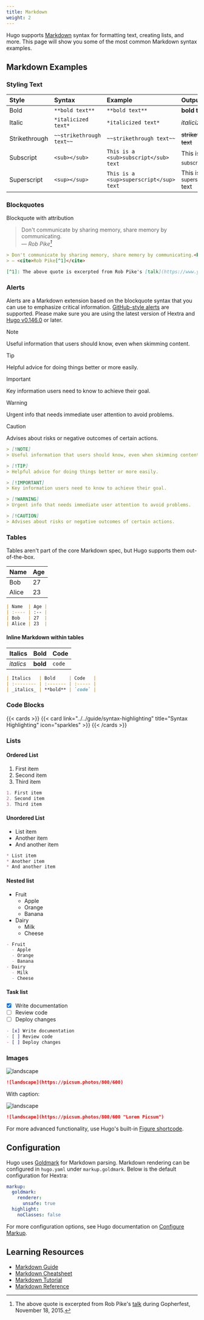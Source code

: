 ```yaml
---
title: Markdown
weight: 2
---
```


Hugo supports [Markdown](https://en.wikipedia.org/wiki/Markdown) syntax for formatting text, creating lists, and more. This page will show you some of the most common Markdown syntax examples.

<!--more-->

## Markdown Examples

### Styling Text

| Style         | Syntax                   | Example                                 | Output                                |
| :------------ | :----------------------- | :-------------------------------------- | :------------------------------------ |
| Bold          | `**bold text**`          | `**bold text**`                         | **bold text**                         |
| Italic        | `*italicized text*`      | `*italicized text*`                     | _italicized text_                     |
| Strikethrough | `~~strikethrough text~~` | `~~strikethrough text~~`                | ~~strikethrough text~~                |
| Subscript     | `<sub></sub>`            | `This is a <sub>subscript</sub> text`   | This is a <sub>subscript</sub> text   |
| Superscript   | `<sup></sup>`            | `This is a <sup>superscript</sup> text` | This is a <sup>superscript</sup> text |

### Blockquotes

Blockquote with attribution

> Don't communicate by sharing memory, share memory by communicating.<br>
> — <cite>Rob Pike[^1]</cite>

[^1]: The above quote is excerpted from Rob Pike's [talk](https://www.youtube.com/watch?v=PAAkCSZUG1c) during Gopherfest, November 18, 2015.

```markdown {filename=Markdown}
> Don't communicate by sharing memory, share memory by communicating.<br>
> — <cite>Rob Pike[^1]</cite>

[^1]: The above quote is excerpted from Rob Pike's [talk](https://www.youtube.com/watch?v=PAAkCSZUG1c) during Gopherfest, November 18, 2015.
```

### Alerts


Alerts are a Markdown extension based on the blockquote syntax that you can use to emphasize critical information.
[GitHub-style alerts](https://docs.github.com/en/get-started/writing-on-github/getting-started-with-writing-and-formatting-on-github/basic-writing-and-formatting-syntax#alerts) are supported.
Please make sure you are using the latest version of Hextra and [Hugo v0.146.0](https://github.com/gohugoio/hugo/releases/tag/v0.146.0) or later.

> [!NOTE]
> Useful information that users should know, even when skimming content.

> [!TIP]
> Helpful advice for doing things better or more easily.

> [!IMPORTANT]
> Key information users need to know to achieve their goal.

> [!WARNING]
> Urgent info that needs immediate user attention to avoid problems.

> [!CAUTION]
> Advises about risks or negative outcomes of certain actions.

```markdown {filename=Markdown}
> [!NOTE]
> Useful information that users should know, even when skimming content.

> [!TIP]
> Helpful advice for doing things better or more easily.

> [!IMPORTANT]
> Key information users need to know to achieve their goal.

> [!WARNING]
> Urgent info that needs immediate user attention to avoid problems.

> [!CAUTION]
> Advises about risks or negative outcomes of certain actions.
```

### Tables

Tables aren't part of the core Markdown spec, but Hugo supports them out-of-the-box.

| Name  | Age |
| :---- | :-- |
| Bob   | 27  |
| Alice | 23  |

```markdown {filename=Markdown}
| Name  | Age |
| :---- | :-- |
| Bob   | 27  |
| Alice | 23  |
```

#### Inline Markdown within tables

| Italics   | Bold     | Code   |
| :-------- | :------- | :----- |
| _italics_ | **bold** | `code` |

```markdown {filename=Markdown}
| Italics   | Bold     | Code   |
| :-------- | :------- | :----- |
| _italics_ | **bold** | `code` |
```

### Code Blocks

{{< cards >}}
  {{< card link="../../guide/syntax-highlighting" title="Syntax Highlighting" icon="sparkles" >}}
{{< /cards >}}

### Lists

#### Ordered List

1. First item
2. Second item
3. Third item

```markdown {filename=Markdown}
1. First item
2. Second item
3. Third item
```

#### Unordered List

* List item
* Another item
* And another item

```markdown {filename=Markdown}
* List item
* Another item
* And another item
```

#### Nested list

- Fruit
  - Apple
  - Orange
  - Banana
- Dairy
  - Milk
  - Cheese

```markdown {filename=Markdown}
- Fruit
  - Apple
  - Orange
  - Banana
- Dairy
  - Milk
  - Cheese
```

#### Task list

- [x] Write documentation
- [ ] Review code
- [ ] Deploy changes

```markdown {filename=Markdown}
- [x] Write documentation
- [ ] Review code
- [ ] Deploy changes
```

### Images

![landscape](https://picsum.photos/800/600)

```markdown {filename=Markdown}
![landscape](https://picsum.photos/800/600)
```

With caption:

![landscape](https://picsum.photos/800/600 "Lorem Picsum")

```markdown {filename=Markdown}
![landscape](https://picsum.photos/800/600 "Lorem Picsum")
```

For more advanced functionality, use Hugo's built-in [Figure shortcode](https://gohugo.io/shortcodes/figure/).

## Configuration

Hugo uses [Goldmark](https://github.com/yuin/goldmark) for Markdown parsing.
Markdown rendering can be configured in `hugo.yaml` under `markup.goldmark`.
Below is the default configuration for Hextra:

```yaml {filename="hugo.yaml"}
markup:
  goldmark:
    renderer:
      unsafe: true
  highlight:
    noClasses: false
```

For more configuration options, see Hugo documentation on [Configure Markup](https://gohugo.io/getting-started/configuration-markup/).

## Learning Resources

- [Markdown Guide](https://www.markdownguide.org/)
- [Markdown Cheatsheet](https://github.com/adam-p/markdown-here/wiki/Markdown-Cheatsheet)
- [Markdown Tutorial](https://www.markdowntutorial.com/)
- [Markdown Reference](https://commonmark.org/help/)
